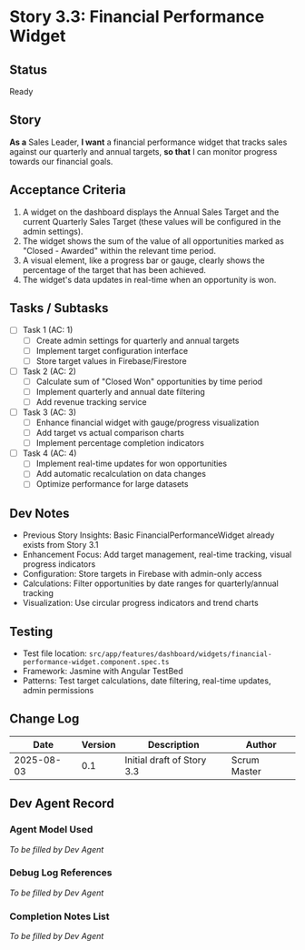 # Story 3.3: Financial Performance Widget

## Status
Ready

## Story
**As a** Sales Leader,
**I want** a financial performance widget that tracks sales against our quarterly and annual targets,
**so that** I can monitor progress towards our financial goals.

## Acceptance Criteria
1. A widget on the dashboard displays the Annual Sales Target and the current Quarterly Sales Target (these values will be configured in the admin settings).
2. The widget shows the sum of the value of all opportunities marked as "Closed - Awarded" within the relevant time period.
3. A visual element, like a progress bar or gauge, clearly shows the percentage of the target that has been achieved.
4. The widget's data updates in real-time when an opportunity is won.

## Tasks / Subtasks
- [ ] Task 1 (AC: 1)
  - [ ] Create admin settings for quarterly and annual targets
  - [ ] Implement target configuration interface
  - [ ] Store target values in Firebase/Firestore

- [ ] Task 2 (AC: 2)
  - [ ] Calculate sum of "Closed Won" opportunities by time period
  - [ ] Implement quarterly and annual date filtering
  - [ ] Add revenue tracking service

- [ ] Task 3 (AC: 3)
  - [ ] Enhance financial widget with gauge/progress visualization
  - [ ] Add target vs actual comparison charts
  - [ ] Implement percentage completion indicators

- [ ] Task 4 (AC: 4)
  - [ ] Implement real-time updates for won opportunities
  - [ ] Add automatic recalculation on data changes
  - [ ] Optimize performance for large datasets

## Dev Notes
- Previous Story Insights: Basic FinancialPerformanceWidget already exists from Story 3.1
- Enhancement Focus: Add target management, real-time tracking, visual progress indicators
- Configuration: Store targets in Firebase with admin-only access
- Calculations: Filter opportunities by date ranges for quarterly/annual tracking
- Visualization: Use circular progress indicators and trend charts

## Testing
- Test file location: `src/app/features/dashboard/widgets/financial-performance-widget.component.spec.ts`
- Framework: Jasmine with Angular TestBed
- Patterns: Test target calculations, date filtering, real-time updates, admin permissions

## Change Log
| Date       | Version | Description                    | Author       |
|------------|---------|--------------------------------|--------------|
| 2025-08-03 | 0.1     | Initial draft of Story 3.3     | Scrum Master |

## Dev Agent Record
### Agent Model Used
*To be filled by Dev Agent*

### Debug Log References
*To be filled by Dev Agent*

### Completion Notes List
*To be filled by Dev Agent*
